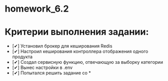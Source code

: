 # homework_6.2
# Критерии выполнения задании:

- [✔] Установил брокер для кеширования Redis
- [✔] Настроил кеширования контроллера отображения одного продукта
- [✔] Создал сервисную функцию, отвечающую за выборку категории
- [✔] Вынес настройки в .env
- [✔] Попытался решить задание со *